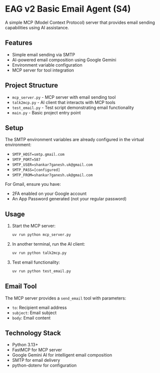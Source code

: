 # EAG v2 Basic Email Agent (S4)

A simple MCP (Model Context Protocol) server that provides email sending capabilities using AI assistance.

## Features

- Simple email sending via SMTP
- AI-powered email composition using Google Gemini
- Environment variable configuration
- MCP server for tool integration

## Project Structure

- `mcp_server.py` - MCP server with email sending tool
- `talk2mcp.py` - AI client that interacts with MCP tools
- `test_email.py` - Test script demonstrating email functionality
- `main.py` - Basic project entry point

## Setup

The SMTP environment variables are already configured in the virtual environment:

- `SMTP_HOST=smtp.gmail.com`
- `SMTP_PORT=587`
- `SMTP_USER=shankar7ganesh.uk@gmail.com`
- `SMTP_PASS=[configured]`
- `SMTP_FROM=shankar7ganesh.uk@gmail.com`

For Gmail, ensure you have:
- 2FA enabled on your Google account
- An App Password generated (not your regular password)

## Usage

1. Start the MCP server:
   ```bash
   uv run python mcp_server.py
   ```

2. In another terminal, run the AI client:
   ```bash
   uv run python talk2mcp.py
   ```

3. Test email functionality:
   ```bash
   uv run python test_email.py
   ```

## Email Tool

The MCP server provides a `send_email` tool with parameters:
- `to`: Recipient email address
- `subject`: Email subject
- `body`: Email content

## Technology Stack

- Python 3.13+
- FastMCP for MCP server
- Google Gemini AI for intelligent email composition
- SMTP for email delivery
- python-dotenv for configuration